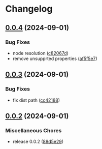 # Changelog

## [0.0.4](https://github.com/ueokande/mock-chrome/compare/v0.0.3...v0.0.4) (2024-09-01)


### Bug Fixes

* node resolution ([c82067d](https://github.com/ueokande/mock-chrome/commit/c82067d3834d378662ede97d13b86a5cd4809f19))
* remove unsupprted properties ([af5f5e7](https://github.com/ueokande/mock-chrome/commit/af5f5e720df7c7f089fff9b1c5fc2a6f711f29a0))

## [0.0.3](https://github.com/ueokande/mock-chrome/compare/v0.0.2...v0.0.3) (2024-09-01)


### Bug Fixes

* fix dist path ([cc42188](https://github.com/ueokande/mock-chrome/commit/cc4218809b256377dd3088bf6e99efe622d5d20f))

## [0.0.2](https://github.com/ueokande/mock-chrome/compare/v0.0.1...v0.0.2) (2024-09-01)


### Miscellaneous Chores

* release 0.0.2 ([88d5e29](https://github.com/ueokande/mock-chrome/commit/88d5e29fd7d90220e47ed0cbceddf684c350de0f))
